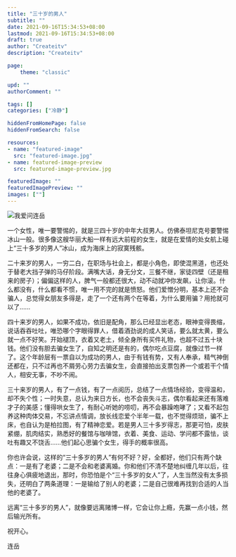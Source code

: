 ```yaml
---
title: "三十岁的男人"
subtitle: ""
date: 2021-09-16T15:34:53+08:00
lastmod: 2021-09-16T15:34:53+08:00
draft: true
author: "Createitv"
description: "Createitv"

page:
    theme: "classic"

upd: ""
authorComment: ""

tags: []
categories: ["冷静"]

hiddenFromHomePage: false
hiddenFromSearch: false

resources:
- name: "featured-image"
  src: "featured-image.jpg"
- name: featured-image-preview
  src: featured-image-preview.jpg

featuredImage: ""
featuredImagePreview: ""
images: [""]
---
```




![我爱问连岳](https://img1.doubanio.com/view/subject/s/public/s2595969.jpg)

一个女性，唯一要警惕的，就是三四十岁的中年大叔男人。仿佛泰坦尼克号要警惕冰山一般。很多像这艘华丽大船一样有远大前程的女生，就是在爱情的处女航上碰上“三十多岁的男人”冰山，成为海床上的寂寞残骸。

二十来岁的男人，一穷二白，在职场与社会上，都是小角色，即使混黑道，也还处于替老大挡子弹的马仔阶段。满嘴大话，身无分文，三餐不继，家徒四壁（还是租来的房子）；偏偏这样的人，脾气一般都还很大，动不动就冲你发飙，让你滚。什么都没有，什么都看不惯，唯一用不完的就是愤怒。他们爱憎分明，基本上还不会骗人，总觉得女朋友多得是，走了一个还有两个在等着，为什么要用骗？用抢就可以了……

四十来岁的男人，如果不成功，依旧是配角，那么已经显出老态，眼神变得畏缩，说话吞吞吐吐，唯恐哪个字眼得罪人，借着酒劲说的成人笑话，要么就太黄，要么就一点不好笑。开始褪顶，衣着又老土，倾全身所有买件礼物，也超不过五十块钱。他们没有胆去骗女生了，自知之明还是有的，偶尔吃点豆腐，就像过节一样了。这个年龄层有一票自以为成功的男人，由于有钱有势，又有人奉承，精气神倒还都在，只不过再也不屑劳心劳力去骗女生，会直接拍出支票包养一个或若干个情人，相安无事，不吵不闹。

三十来岁的男人，有了一点钱，有了一点阅历，总结了一点情场经验，变得温和，却不失个性；一时失意，总认为来日方长，也不会丧失斗志，偶尔看起来还有落难才子的美感；懂得哄女生了，有耐心听她的唠叨，再不会暴躁咆哮了；又看不起包养这种肉体交易，不忘讲点情调，放长线恋爱个半年一载，也不觉得烦琐，骗不上床，也自认为是柏拉图，有了精神恋爱。若是男人三十多岁得志，那更可怕，皮肤紧绷，肌肉结实，熟悉好的餐馆与咖啡馆，衣着、美食、运动、学问都不露怯，谈吐有趣又不饶舌……他们起心思骗个女生，得手的概率很高。

你也许会说，这样的“三十多岁的男人”有何不好？好，全都好，他们只有两个缺点：一是有了老婆；二是不会和老婆离婚。你和他们不清不楚地纠缠几年以后，往往身心俱疲地退出，那时，你恐怕是个“三十多岁的女人”了，人生当然没有太多损失，还明白了两条道理：一是输给了别人的老婆；二是自己很难再找到合适的人当他的老婆了。

远离“三十多岁的男人”，就像要远离赌博一样，它会让你上瘾，先赢一点小钱，然后输光所有。

祝开心。

连岳
